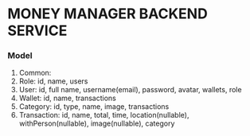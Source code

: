 # MONEY MANAGER BACKEND SERVICE

### Model

1. Common:
2. Role: id, name, users
3. User: id, full name, username(email), password, avatar, wallets, role
4. Wallet: id, name, transactions
5. Category: id, type, name, image, transactions
6. Transaction: id, name, total, time, location(nullable), withPerson(nullable), image(nullable), category
